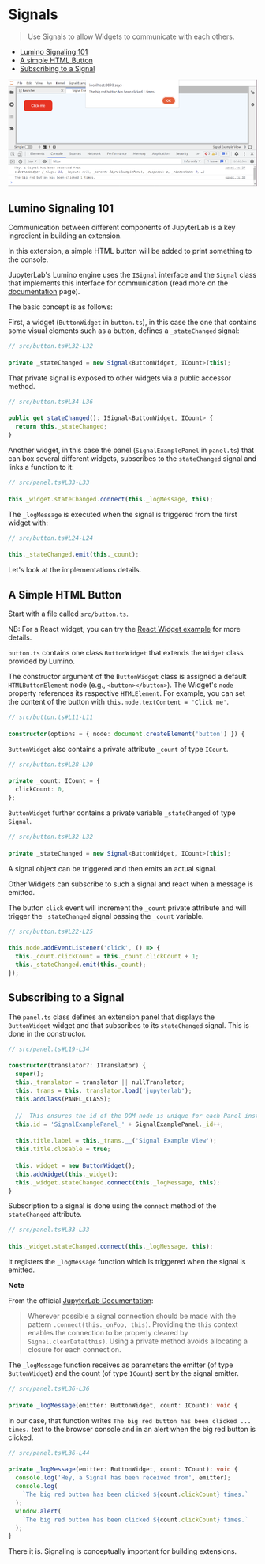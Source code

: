 # Signals

> Use Signals to allow Widgets to communicate with each others.

- [Lumino Signaling 101](#lumino-signaling-101)
- [A simple HTML Button](#a-simple-html-button)
- [Subscribing to a Signal](#subscribing-to-a-signal)

![Button with Signal](preview.png)

## Lumino Signaling 101

Communication between different components of JupyterLab is a key ingredient in building an extension.

In this extension, a simple HTML button will be added to print something to the console.

JupyterLab's Lumino engine uses the `ISignal` interface and the
`Signal` class that implements this interface for communication
(read more on the [documentation](https://lumino.readthedocs.io/en/1.x/api/signaling/index.html) page).

The basic concept is as follows:

First, a widget (`ButtonWidget` in `button.ts`), in this case the one that contains
some visual elements such as a button, defines a `_stateChanged` signal:

```ts
// src/button.ts#L32-L32

private _stateChanged = new Signal<ButtonWidget, ICount>(this);
```

That private signal is exposed to other widgets via a public accessor method.

```ts
// src/button.ts#L34-L36

public get stateChanged(): ISignal<ButtonWidget, ICount> {
  return this._stateChanged;
}
```

Another widget, in this case the panel (`SignalExamplePanel` in `panel.ts`) that can box several different widgets,
subscribes to the `stateChanged` signal and links a function to it:

```ts
// src/panel.ts#L33-L33

this._widget.stateChanged.connect(this._logMessage, this);
```

The `_logMessage` is executed when the signal is triggered from the first widget with:

```ts
// src/button.ts#L24-L24

this._stateChanged.emit(this._count);
```

Let's look at the implementations details.

## A Simple HTML Button

Start with a file called `src/button.ts`.

NB: For a React widget, you can try the [React Widget example](../react-widget) for more details.

`button.ts` contains one class `ButtonWidget` that extends the
`Widget` class provided by Lumino.

The constructor argument of the `ButtonWidget` class is assigned a default `HTMLButtonElement` node (e.g., `<button></button>`). The Widget's `node` property references its respective `HTMLElement`. For example, you can set the content of the button with `this.node.textContent = 'Click me'`.

```ts
// src/button.ts#L11-L11

constructor(options = { node: document.createElement('button') }) {
```

`ButtonWidget` also contains a private attribute `_count` of type `ICount`.

```ts
// src/button.ts#L28-L30

private _count: ICount = {
  clickCount: 0,
};
```

`ButtonWidget` further contains a private variable `_stateChanged` of type
`Signal`.

```ts
// src/button.ts#L32-L32

private _stateChanged = new Signal<ButtonWidget, ICount>(this);
```

A signal object can be triggered and then emits an actual signal.

Other Widgets can subscribe to such a signal and react when a message is
emitted.

The button `click` event will increment the `_count`
private attribute and will trigger the `_stateChanged` signal passing
the `_count` variable.

```ts
// src/button.ts#L22-L25

this.node.addEventListener('click', () => {
  this._count.clickCount = this._count.clickCount + 1;
  this._stateChanged.emit(this._count);
});
```

## Subscribing to a Signal

The `panel.ts` class defines an extension panel that displays the
`ButtonWidget` widget and that subscribes to its `stateChanged` signal.
This is done in the constructor.

```ts
// src/panel.ts#L19-L34

constructor(translator?: ITranslator) {
  super();
  this._translator = translator || nullTranslator;
  this._trans = this._translator.load('jupyterlab');
  this.addClass(PANEL_CLASS);

  //  This ensures the id of the DOM node is unique for each Panel instance.
  this.id = 'SignalExamplePanel_' + SignalExamplePanel._id++;

  this.title.label = this._trans.__('Signal Example View');
  this.title.closable = true;

  this._widget = new ButtonWidget();
  this.addWidget(this._widget);
  this._widget.stateChanged.connect(this._logMessage, this);
}
```

Subscription to a signal is done using the `connect` method of the
`stateChanged` attribute.

```ts
// src/panel.ts#L33-L33

this._widget.stateChanged.connect(this._logMessage, this);
```

It registers the `_logMessage` function which is triggered when the signal is emitted.

**Note**

From the official [JupyterLab Documentation](https://jupyterlab.readthedocs.io/en/stable/developer/patterns.html#signals):

> Wherever possible a signal connection should be made with the pattern `.connect(this._onFoo, this)`.
> Providing the `this` context enables the connection to be properly cleared by `Signal.clearData(this)`.
> Using a private method avoids allocating a closure for each connection.

The `_logMessage` function receives as parameters the emitter (of type `ButtonWidget`)
and the count (of type `ICount`) sent by the signal emitter.

```ts
// src/panel.ts#L36-L36

private _logMessage(emitter: ButtonWidget, count: ICount): void {
```

In our case, that function writes `The big red button has been clicked ... times.` text
to the browser console and in an alert when the big red button is clicked.

```ts
// src/panel.ts#L36-L44

private _logMessage(emitter: ButtonWidget, count: ICount): void {
  console.log('Hey, a Signal has been received from', emitter);
  console.log(
    `The big red button has been clicked ${count.clickCount} times.`
  );
  window.alert(
    `The big red button has been clicked ${count.clickCount} times.`
  );
}
```

There it is. Signaling is conceptually important for building extensions.
